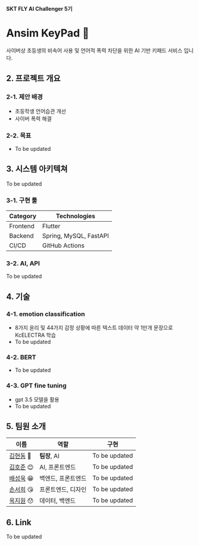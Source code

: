 **SKT FLY AI Challenger 5기**

# Ansim KeyPad 👋
사이버상 초등생의 비속어 사용 및 언어적 폭력 차단을 위한 AI 기반 키패드 서비스 입니다.

## 2. 프로젝트 개요
### 2-1. 제안 배경
- 초등학생 언어습관 개선
- 사이버 폭력 해결

### 2-2. 목표
- To be updated

## 3. 시스템 아키텍쳐

To be updated


### 3-1. 구현 툴

| Category  | Technologies                                        |
|-----------|-----------------------------------------------------|
| Frontend  | Flutter                                             |
| Backend   | Spring, MySQL, FastAPI                              |
| CI/CD     | GitHub Actions                                      |


### 3-2. AI, API

To be updated

<!--
| Category                 | Technologies/Services                              |
|--------------------------|----------------------------------------------------|
| Emotion AI               | KoBert emotion predict                             |
| Vision AI & Rendering    | Animated drawings                                  |
| Chat AI                  | GPT 3.5-turbo + finetuning                         |
| APIs                     | NAVER CLOVA voice, NAVER speech, Midjourney API    |
-->

## 4. 기술
### 4-1. emotion classification
- 8가지 윤리 및 44가지 감정 상황에 따른 텍스트 데이터 약 1만개 문장으로 KcELECTRA 학습
- To be updated

### 4-2. BERT
- To be updated

### 4-3. GPT fine tuning
- gpt 3.5 모델을 활용
- To be updated
  

## 5. 팀원 소개

| 이름   | 역할                                       | 구현                                       |
| ------ | ------------------------------------------ | ------------------------------------------ |
| [김현동](https://github.com/miffDONG) 🤨 | **팀장**, AI    | To be updated |
| [김호준](https://github.com/Hxjxxn95) 😊 | AI, 프론트엔드 | To be updated |
| [배성욱](https://github.com/uksungbae) 😁 | 백엔드, 프론트엔드                     | To be updated |
| [손서희](https://github.com/sh1257) 😘 | 프론트엔드, 디자인               | To be updated |
| [옥지원](https://github.com/JiWonOck) 😯 | 데이터, 백엔드             | To be updated |


## 6. Link
To be updated
